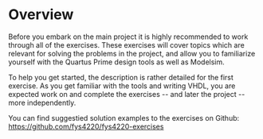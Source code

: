 # Overview

Before you embark on the main project it is highly recommended to work through all of the exercises. These exercises will cover topics which are relevant for solving the problems in the project, and allow you to familiarize yourself with the Quartus Prime design tools as well as Modelsim.

To help you get started, the description is rather detailed for the first exercise. As you get familiar with the tools and writing VHDL, you are expected work on and complete the exercises -- and later the project -- more independently.

You can find suggestied solution examples to the exercises on Github: https://github.com/fys4220/fys4220-exercises


<!--
The introductory assignment consist of four parts:

- {ref}`assignments-first-project`
    - Getting started with tools and writing your first VHDL design
- {ref}`assignments-seven-segment-display`
    - Writing your first combinational logic in VHDL
- {ref}`assignments-synchronous-logic`
    - Writing your first logic using a VHDL process and simulating this logic.
- {ref}`assignments-synchronization`
    - Sampling asynchronous signals

Before you start, you should {ref}`information-prepare-git`.
-->

